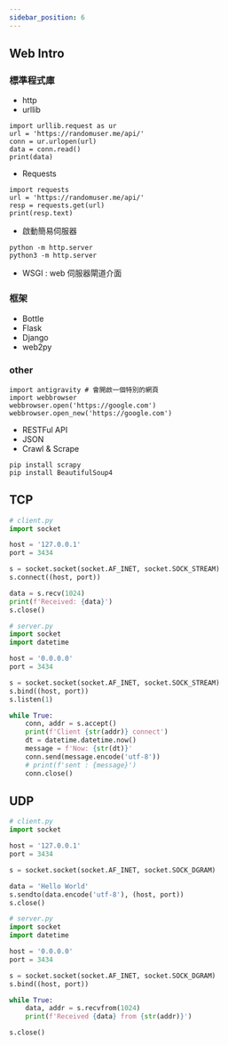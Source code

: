 ```yaml
---
sidebar_position: 6
---
```

## Web Intro
### 標準程式庫
- http
- urllib
```
import urllib.request as ur
url = 'https://randomuser.me/api/'
conn = ur.urlopen(url)
data = conn.read()
print(data)
```
- Requests
```
import requests
url = 'https://randomuser.me/api/'
resp = requests.get(url)
print(resp.text)
```
- 啟動簡易伺服器
```
python -m http.server
python3 -m http.server
```
- WSGI : web 伺服器閘道介面

### 框架
- Bottle
- Flask
- Django
- web2py

### other
```
import antigravity # 會開啟一個特別的網頁
import webbrowser
webbrowser.open('https://google.com')
webbrowser.open_new('https://google.com')
```
- RESTFul API
- JSON
- Crawl & Scrape
```
pip install scrapy
pip install BeautifulSoup4
```

## TCP
```python
# client.py 
import socket

host = '127.0.0.1'
port = 3434

s = socket.socket(socket.AF_INET, socket.SOCK_STREAM)
s.connect((host, port))

data = s.recv(1024)
print(f'Received: {data}')
s.close()
```

```python
# server.py 
import socket
import datetime

host = '0.0.0.0'
port = 3434

s = socket.socket(socket.AF_INET, socket.SOCK_STREAM)
s.bind((host, port))
s.listen(1)

while True:
    conn, addr = s.accept()
    print(f'Client {str(addr)} connect')
    dt = datetime.datetime.now()
    message = f'Now: {str(dt)}'
    conn.send(message.encode('utf-8'))
    # print(f'sent : {message}')
    conn.close()
```

## UDP
```python
# client.py
import socket

host = '127.0.0.1'
port = 3434

s = socket.socket(socket.AF_INET, socket.SOCK_DGRAM)

data = 'Hello World'
s.sendto(data.encode('utf-8'), (host, port))
s.close()

```

```python
# server.py
import socket
import datetime

host = '0.0.0.0'
port = 3434

s = socket.socket(socket.AF_INET, socket.SOCK_DGRAM)
s.bind((host, port))

while True:
    data, addr = s.recvfrom(1024)
    print(f'Received {data} from {str(addr)}')

s.close()

```
